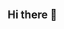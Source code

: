 ## Hi there 👋

<!--
**ravitejayadlapalli30/ravitejayadlapalli30** is a ✨ _special_ ✨ repository because its `README.md` (this file) appears on your GitHub profile.

Here are some ideas to get you started:

- 🔭 I’m currently working on Java and Python projects
- 🌱 I’m currently learning Python with ReactJs
- 👯 I’m looking to collaborate on Python gaming projects
- 💬 Ask me about discovering the innovative business ideas
- 📫 How to reach me: https://www.linkedin.com/in/raviteja-yadlapalli-csm-046b1675/
- 😄 Pronouns: He/Him
-->
